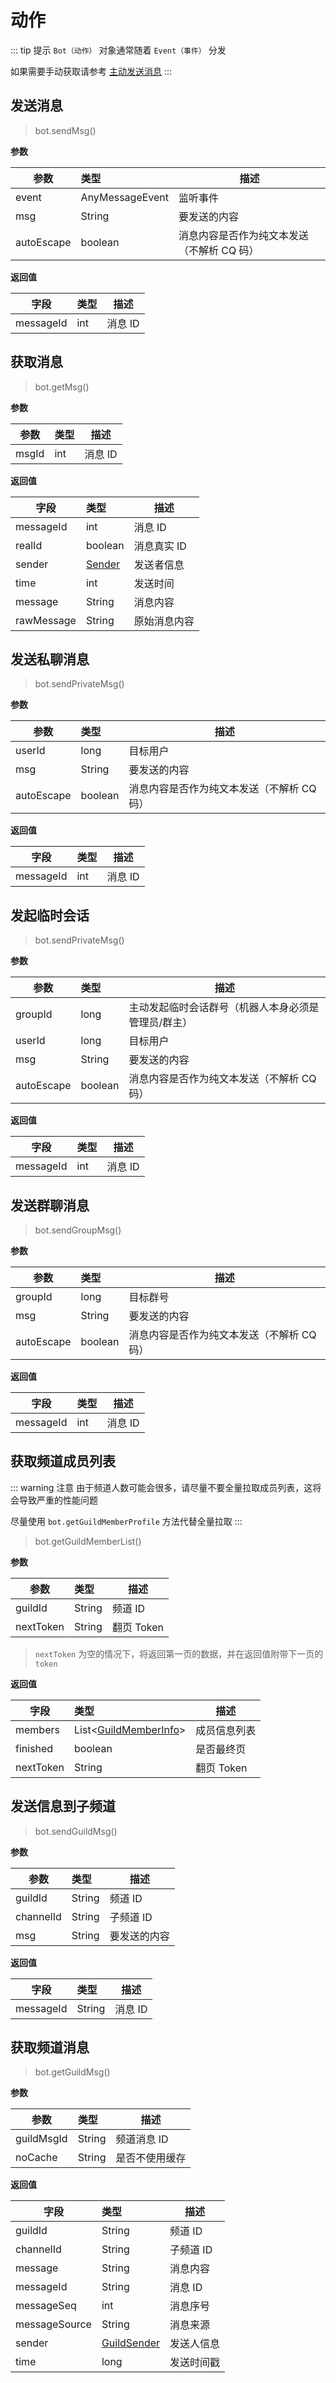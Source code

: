 # 动作

::: tip 提示
`Bot（动作）` 对象通常随着 `Event（事件）` 分发

如果需要手动获取请参考 [主动发送消息](advanced.html#主动发送消息)
:::

## 发送消息

> bot.sendMsg()

**参数**

| 参数       | 类型            | 描述                                       |
| ---------- | :-------------- | ------------------------------------------ |
| event      | AnyMessageEvent | 监听事件                                   |
| msg        | String          | 要发送的内容                               |
| autoEscape | boolean         | 消息内容是否作为纯文本发送（不解析 CQ 码） |

**返回值**

| 字段      | 类型 | 描述    |
| --------- | :--- | ------- |
| messageId | int  | 消息 ID |

## 获取消息

> bot.getMsg()

**参数**

| 参数  | 类型 | 描述    |
| ----- | :--- | ------- |
| msgId | int  | 消息 ID |

**返回值**

| 字段       | 类型                        | 描述         |
| ---------- | :-------------------------- | ------------ |
| messageId  | int                         | 消息 ID      |
| realId     | boolean                     | 消息真实 ID  |
| sender     | [Sender](types.html#Sender) | 发送者信息   |
| time       | int                         | 发送时间     |
| message    | String                      | 消息内容     |
| rawMessage | String                      | 原始消息内容 |

## 发送私聊消息

> bot.sendPrivateMsg()

**参数**

| 参数       | 类型    | 描述                                       |
| ---------- | :------ | ------------------------------------------ |
| userId     | long    | 目标用户                                   |
| msg        | String  | 要发送的内容                               |
| autoEscape | boolean | 消息内容是否作为纯文本发送（不解析 CQ 码） |

**返回值**

| 字段      | 类型 | 描述    |
| --------- | :--- | ------- |
| messageId | int  | 消息 ID |

## 发起临时会话

> bot.sendPrivateMsg()

**参数**

| 参数       | 类型    | 描述                                                |
| ---------- | :------ | --------------------------------------------------- |
| groupId    | long    | 主动发起临时会话群号（机器人本身必须是管理员/群主） |
| userId     | long    | 目标用户                                            |
| msg        | String  | 要发送的内容                                        |
| autoEscape | boolean | 消息内容是否作为纯文本发送（不解析 CQ 码）          |

**返回值**

| 字段      | 类型 | 描述    |
| --------- | :--- | ------- |
| messageId | int  | 消息 ID |

## 发送群聊消息

> bot.sendGroupMsg()

**参数**

| 参数       | 类型    | 描述                                       |
| ---------- | :------ | ------------------------------------------ |
| groupId    | long    | 目标群号                                   |
| msg        | String  | 要发送的内容                               |
| autoEscape | boolean | 消息内容是否作为纯文本发送（不解析 CQ 码） |

**返回值**

| 字段      | 类型 | 描述    |
| --------- | :--- | ------- |
| messageId | int  | 消息 ID |

## 获取频道成员列表

::: warning 注意
由于频道人数可能会很多，请尽量不要全量拉取成员列表，这将会导致严重的性能问题

尽量使用 `bot.getGuildMemberProfile` 方法代替全量拉取
:::

> bot.getGuildMemberList()

**参数**

| 参数      | 类型   | 描述       |
| --------- | :----- | ---------- |
| guildId   | String | 频道 ID    |
| nextToken | String | 翻页 Token |

> `nextToken` 为空的情况下，将返回第一页的数据，并在返回值附带下一页的 `token`

**返回值**

| 字段      | 类型                                                | 描述         |
| --------- | :-------------------------------------------------- | ------------ |
| members   | List<[GuildMemberInfo](types.html#GuildMemberInfo)> | 成员信息列表 |
| finished  | boolean                                             | 是否最终页   |
| nextToken | String                                              | 翻页 Token   |

## 发送信息到子频道

> bot.sendGuildMsg()

**参数**

| 参数      | 类型   | 描述         |
| --------- | :----- | ------------ |
| guildId   | String | 频道 ID      |
| channelId | String | 子频道 ID    |
| msg       | String | 要发送的内容 |

**返回值**

| 字段      | 类型   | 描述    |
| --------- | :----- | ------- |
| messageId | String | 消息 ID |

## 获取频道消息

> bot.getGuildMsg()

**参数**

| 参数       | 类型   | 描述           |
| ---------- | :----- | -------------- |
| guildMsgId | String | 频道消息 ID    |
| noCache    | String | 是否不使用缓存 |

**返回值**

| 字段          | 类型                                  | 描述       |
| ------------- | :------------------------------------ | ---------- |
| guildId       | String                                | 频道 ID    |
| channelId     | String                                | 子频道 ID  |
| message       | String                                | 消息内容   |
| messageId     | String                                | 消息 ID    |
| messageSeq    | int                                   | 消息序号   |
| messageSource | String                                | 消息来源   |
| sender        | [GuildSender](types.html#guildsender) | 发送人信息 |
| time          | long                                  | 发送时间戳 |
